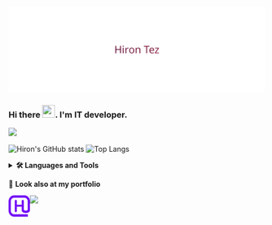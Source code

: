 <p align="center">
  <img src="./.assets/HironTezAnimation.svg"/>
</p>

<h3>Hi there <img src="https://media.giphy.com/media/hvRJCLFzcasrR4ia7z/giphy.gif" width="25px" height="25px">. I'm IT developer.</h3>
<img src="https://capsule-render.vercel.app/api?type=rect&amp;color=gradient&amp;height=1"/>

![Hiron's GitHub stats](https://github-readme-stats.vercel.app/api?username=HironTez&show_icons=true&theme=github_dark&bg_color=00000000)
![Top Langs](https://github-readme-stats.vercel.app/api/top-langs/?username=HironTez&layout=compact&hide=QML,Tcl,Asp.NET,PLSQL,Roff,DTrace,XSLT,VBScript&theme=github_dark&bg_color=00000000&langs_count=10)

<details>
    <summary><b><g-emoji class="g-emoji" alias="hammer_and_wrench" fallback-src="./.assets/tools.png">🛠️</g-emoji>&nbsp;Languages and Tools</b></summary>
    <img src="./.assets/typescript.svg" alt="TypeScript" width="42"/>
    <img src="./.assets/javascript.svg" alt="JavaScript" width="42"/>
    <img src="./.assets/python.svg" alt="Python" width="42"/>
    <img src="./.assets/c-sharp.svg" alt="C#" width="42">
    <img src="./.assets/java.svg" alt="Java" width="42">
    <img src="./.assets/c-plusplus.svg" alt="C++" width="42">
    <img src="./.assets/react.svg" alt="React" width="42"/>
    <img src="./.assets/redux.svg" alt="Redux" width="42"/>
    <img src="./.assets/nextjs.svg" alt="NextJs" width="42"/>
    <img src="./.assets/nodejs.svg" alt="NodeJs" width="42">
    <img src="./.assets/nestjs.svg" alt="NestJs" width="42">
    <img src="./.assets/expressjs.svg" alt="Express" width="42">
    <img src="./.assets/fastify.png" alt="Fastify" width="42">
    <img src="./.assets/jquery.svg" alt="JQuery" width="42">
    <img src="./.assets/nx.png" alt="NX" width="42">
    <img src="./.assets/typeorm.svg" alt="TypeORM" width="42">
    <img src="./.assets/postgresql.svg" alt="PostgreSQL" width="42">
    <img src="./.assets/sqlite.svg" alt="SQLite" width="42">
    <img src="./.assets/heroku.svg" alt="heroku" width="42">
    <!-- <img src="https://cdn.svgporn.com/logos/docker-icon.svg" alt="Docker" width="42"/> -->
    <img src="./.assets/flask.svg" alt="Flask" width="42">
    <img src="./.assets/aiogram.png" alt="Aiogram" width="42">
    <img src="./.assets/Python_and_Qt.svg" alt="PyQt5" width="42">
    <img src="./.assets/html-5.svg" alt="HTML" width="42">
    <img src="./.assets/css-3.svg" alt="CSS" width="42">
    <img src="./.assets/Sass.svg" alt="SASS" width="42">
    <img src="./.assets/unity.svg" alt="Unity" width="42">
    <img src="./.assets/Blender.png" alt="Blender" width="42">
    <img src="./.assets/Adobe_Photoshop.svg"
        alt="Photoshop" width="42">
    <img src="./.assets/Adobe_After_Effects.svg"
        alt="After-Effects" width="42">
    <img src="./.assets/Adobe_Lightroom.svg"
        alt="Lightroom" width="42">
</details>

<p dir="auto"><g-emoji class="g-emoji" alias="link" fallback-src="./.assets/link.png">🔗</g-emoji>&nbsp;<strong>Look also at my portfolio</strong></p>
<p align="left" dir="auto">
    <a target="_blank" href="https://hirontez.github.io/portfolio">
        <img align="left" alt="Portfolio" width="42px" height="42" src="./.assets/logo.png" />
    </a>
</p>
<img src="https://komarev.com/ghpvc/?username=HironTez"/>
